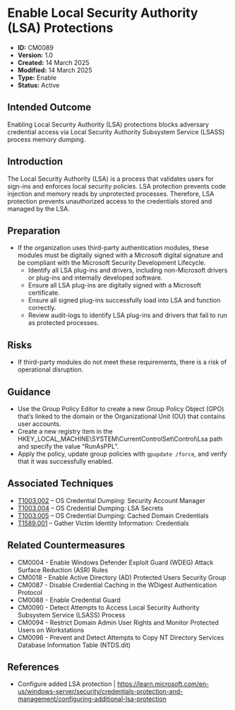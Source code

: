 # Enable Local Security Authority (LSA) Protections

* **ID:** CM0089
* **Version:** 1.0
* **Created:** 14 March 2025
* **Modified:** 14 March 2025
* **Type:** Enable
* **Status:** Active

## Intended Outcome

Enabling Local Security Authority (LSA) protections blocks adversary credential access via Local Security Authority Subsystem Service (LSASS) process memory dumping.  

## Introduction

The Local Security Authority (LSA) is a process that validates users for sign-ins and enforces local security policies. LSA protection prevents code injection and memory reads by unprotected processes. Therefore, LSA protection prevents unauthorized access to the credentials stored and managed by the LSA.    

## Preparation

-   If the organization uses third-party authentication modules, these modules must be digitally signed with a Microsoft digital signature and be compliant with the Microsoft Security Development Lifecycle.
    -	Identify all LSA plug-ins and drivers, including non-Microsoft drivers or plug-ins and internally developed software. 
    -	Ensure all LSA plug-ins are digitally signed with a Microsoft certificate.
    -	Ensure all signed plug-ins successfully load into LSA and function correctly.
    -	Review audit-logs to identify LSA plug-ins and drivers that fail to run as protected processes. 

## Risks

-	If third-party modules do not meet these requirements, there is a risk of operational disruption.  

## Guidance

-	Use the Group Policy Editor to create a new Group Policy Object (GPO) that’s linked to the domain or the Organizational Unit (OU) that contains user accounts.
-	Create a new registry item in the HKEY_LOCAL_MACHINE\SYSTEM\CurrentControlSet\Control\Lsa path and specify the value “RunAsPPL”.
-	Apply the policy, update group policies with `gpupdate /force`, and verify that it was successfully enabled.

## Associated Techniques

-	[T1003.002](https://attack.mitre.org/techniques/T1003/002/) – OS Credential Dumping: Security Account Manager
-	[T1003.004](https://attack.mitre.org/techniques/T1003/004/) – OS Credential Dumping: LSA Secrets
-	[T1003.005](https://attack.mitre.org/techniques/T1003/005/) – OS Credential Dumping: Cached Domain Credentials
-	[T1589.001](https://attack.mitre.org/techniques/T1589/001/) – Gather Victim Identity Information: Credentials


## Related Countermeasures

- CM0004 - Enable Windows Defender Exploit Guard (WDEG) Attack Surface Reduction (ASR) Rules
- CM0018 - Enable Active Directory (AD) Protected Users Security Group
- CM0087 - Disable Credential Caching in the WDigest Authentication Protocol
- CM0088 - Enable Credential Guard
- CM0090 - Detect Attempts to Access Local Security Authority Subsystem Service (LSASS) Process
- CM0094 - Restrict Domain Admin User Rights and Monitor Protected Users on Workstations
- CM0096 - Prevent and Detect Attempts to Copy NT Directory Services Database Information Table (NTDS.dit)

## References

- Configure added LSA protection | <https://learn.microsoft.com/en-us/windows-server/security/credentials-protection-and-management/configuring-additional-lsa-protection>

